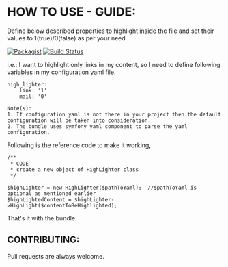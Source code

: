 # HOW TO USE - GUIDE:

Define below described properties to highlight inside the file
and set their values to 1(true)/0(false) as per your need


[![Packagist](https://packagist.org/packages/nexuslinkservices/link-email-highlighter)](https://packagist.org/packages/nexuslinkservices/link-email-highlighter)
[![Build Status](https://travis-ci.org/nexuslinkservices/email-link-highlighter.svg?branch=master)](https://travis-ci.org/nexuslinkservices/email-link-highlighter)

i.e.:  I want to highlight only links in my content, so I need to 
define following variables in my configuration yaml file.

```
high_lighter:
    link: '1'
    mail: '0'
```

```
Note(s): 
1. If configuration yaml is not there in your project then the default configuration will be taken into consideration.
2. The bundle uses symfony yaml component to parse the yaml configuration.
```

Following is the reference code to make it working,

```
/**
 * CODE
 * create a new object of HighLighter class
 */

$highLighter = new HighLighter($pathToYaml);  //$pathToYaml is optional as mentioned earlier
$highLightedContent = $highLighter->HighLight($contentToBeHighlighted);
```

That's it with the bundle.

## CONTRIBUTING:

Pull requests are always welcome.